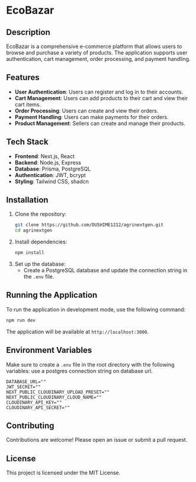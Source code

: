 # EcoBazar

## Description
EcoBazar is a comprehensive e-commerce platform that allows users to browse and purchase a variety of products. The application supports user authentication, cart management, order processing, and payment handling.

## Features
- **User Authentication**: Users can register and log in to their accounts.
- **Cart Management**: Users can add products to their cart and view their cart items.
- **Order Processing**: Users can create and view their orders.
- **Payment Handling**: Users can make payments for their orders.
- **Product Management**: Sellers can create and manage their products.

## Tech Stack
- **Frontend**: Next.js, React
- **Backend**: Node.js, Express
- **Database**: Prisma, PostgreSQL
- **Authentication**: JWT, bcrypt
- **Styling**: Tailwind CSS, shadcn

## Installation
1. Clone the repository:
   ```bash
   git clone https://github.com/DUSHIME1212/agrinextgen.git
   cd agrinextgen
   ```
2. Install dependencies:
   ```bash
   npm install
   ```
3. Set up the database:
   - Create a PostgreSQL database and update the connection string in the `.env` file.

## Running the Application
To run the application in development mode, use the following command:
```bash
npm run dev
```
The application will be available at `http://localhost:3000`.

## Environment Variables
Make sure to create a `.env` file in the root directory with the following variables:
use a postgres connection string on database url.
```
DATABASE_URL=""
JWT_SECRET=""
NEXT_PUBLIC_CLOUDINARY_UPLOAD_PRESET=""
NEXT_PUBLIC_CLOUDINARY_CLOUD_NAME=""
CLOUDINARY_API_KEY=""
CLOUDINARY_API_SECRET=""
```

## Contributing
Contributions are welcome! Please open an issue or submit a pull request.

## License
This project is licensed under the MIT License.
